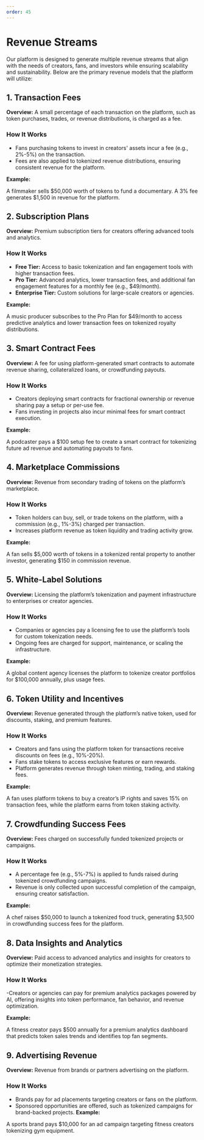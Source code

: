 ```yaml
---
order: 45
---
```


# Revenue Streams

Our platform is designed to generate multiple revenue streams that align with the needs of creators, fans, and investors while ensuring scalability and sustainability. Below are the primary revenue models that the platform will utilize:

## 1. Transaction Fees

**Overview:** A small percentage of each transaction on the platform, such as token purchases, trades, or revenue distributions, is charged as a fee.

### How It Works

- Fans purchasing tokens to invest in creators' assets incur a fee (e.g., 2%-5%) on the transaction.
- Fees are also applied to tokenized revenue distributions, ensuring consistent revenue for the platform.

**Example:**

A filmmaker sells $50,000 worth of tokens to fund a documentary. A 3% fee generates $1,500 in revenue for the platform.

## 2. Subscription Plans

**Overview:** Premium subscription tiers for creators offering advanced tools and analytics.

### How It Works

- **Free Tier:** Access to basic tokenization and fan engagement tools with higher transaction fees.
- **Pro Tier:** Advanced analytics, lower transaction fees, and additional fan engagement features for a monthly fee (e.g., $49/month).
- **Enterprise Tier:** Custom solutions for large-scale creators or agencies.

**Example:**

 A music producer subscribes to the Pro Plan for $49/month to access predictive analytics and lower transaction fees on tokenized royalty distributions.

## 3. Smart Contract Fees

**Overview:** A fee for using platform-generated smart contracts to automate revenue sharing, collateralized loans, or crowdfunding payouts.

### How It Works

- Creators deploying smart contracts for fractional ownership or revenue sharing pay a setup or per-use fee.
- Fans investing in projects also incur minimal fees for smart contract execution.

**Example:**

A podcaster pays a $100 setup fee to create a smart contract for tokenizing future ad revenue and automating payouts to fans.

## 4. Marketplace Commissions

**Overview:** Revenue from secondary trading of tokens on the platform’s marketplace.

### How It Works

- Token holders can buy, sell, or trade tokens on the platform, with a commission (e.g., 1%-3%) charged per transaction.
- Increases platform revenue as token liquidity and trading activity grow.

**Example:**

 A fan sells $5,000 worth of tokens in a tokenized rental property to another investor, generating $150 in commission revenue.

## 5. White-Label Solutions

**Overview:** Licensing the platform’s tokenization and payment infrastructure to enterprises or creator agencies.

### How It Works

- Companies or agencies pay a licensing fee to use the platform’s tools for custom tokenization needs.
- Ongoing fees are charged for support, maintenance, or scaling the infrastructure.

**Example:**

A global content agency licenses the platform to tokenize creator portfolios for $100,000 annually, plus usage fees.

## 6. Token Utility and Incentives

**Overview:** Revenue generated through the platform’s native token, used for discounts, staking, and premium features.

### How It Works

- Creators and fans using the platform token for transactions receive discounts on fees (e.g., 10%-20%).
- Fans stake tokens to access exclusive features or earn rewards.
- Platform generates revenue through token minting, trading, and staking fees.

**Example:**

A fan uses platform tokens to buy a creator’s IP rights and saves 15% on transaction fees, while the platform earns from token staking activity.

## 7. Crowdfunding Success Fees

**Overview:** Fees charged on successfully funded tokenized projects or campaigns.

### How It Works

- A percentage fee (e.g., 5%-7%) is applied to funds raised during tokenized crowdfunding campaigns.
- Revenue is only collected upon successful completion of the campaign, ensuring creator satisfaction.

**Example:**

A chef raises $50,000 to launch a tokenized food truck, generating $3,500 in crowdfunding success fees for the platform.

## 8. Data Insights and Analytics

**Overview:** Paid access to advanced analytics and insights for creators to optimize their monetization strategies.

### How It Works

-Creators or agencies can pay for premium analytics packages powered by AI, offering insights into token performance, fan behavior, and revenue optimization.

**Example:**

A fitness creator pays $500 annually for a premium analytics dashboard that predicts token sales trends and identifies top fan segments.

## 9. Advertising Revenue

**Overview:** Revenue from brands or partners advertising on the platform.

### How It Works

- Brands pay for ad placements targeting creators or fans on the platform.
- Sponsored opportunities are offered, such as tokenized campaigns for brand-backed projects.
**Example:**

A sports brand pays $10,000 for an ad campaign targeting fitness creators tokenizing gym equipment.
